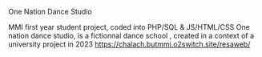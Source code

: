 One Nation Dance Studio

MMI first year student project, coded into PHP/SQL & JS/HTML/CSS
One nation dance studio, is a fictionnal dance school , created in a context of a university project in 2023
https://chalach.butmmi.o2switch.site/resaweb/
